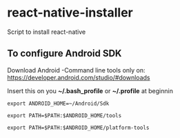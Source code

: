 # react-native-installer
Script to install react-native

## To configure Android SDK
Download Android -Command line tools only on: https://developer.android.com/studio/#downloads

Insert this on you **~/.bash_profile** or **~/.profile** at beginnin

`export ANDROID_HOME=~/Android/Sdk`

`export PATH=$PATH:$ANDROID_HOME/tools`

`export PATH=$PATH:$ANDROID_HOME/platform-tools`
